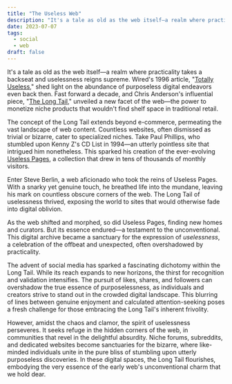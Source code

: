 ```yaml
---
title: "The Useless Web"
description: "It's a tale as old as the web itself—a realm where practicality takes a backseat and uselessness reigns supreme. Countless websites, often dismissed as trivial or bizarre, cater to specialized niches. However, amidst the chaos and clamor, the spirit of uselessness perseveres. It seeks refuge in the hidden corners of the web, in communities that revel in the delightful absurdity."
date: 2023-07-07
tags:
  - social
  - web
draft: false
---
```



It's a tale as old as the web itself—a realm where practicality takes a backseat and uselessness reigns supreme. Wired's 1996 article, "[Totally Useless](https://www.wired.com/1996/02/totally-useless/)," shed light on the abundance of purposeless digital endeavors even back then. Fast forward a decade, and Chris Anderson's influential piece, "[The Long Tail](https://www.wired.com/2004/10/tail/)," unveiled a new facet of the web—the power to monetize niche products that wouldn't find shelf space in traditional retail.

The concept of the Long Tail extends beyond e-commerce, permeating the vast landscape of web content. Countless websites, often dismissed as trivial or bizarre, cater to specialized niches. Take Paul Phillips, who stumbled upon Kenny Z's CD List in 1994—an utterly pointless site that intrigued him nonetheless. This sparked his creation of the ever-evolving [Useless Pages](https://web.archive.org/web/20000816121335/http://www.go2net.com/useless/history.html), a collection that drew in tens of thousands of monthly visitors.

Enter Steve Berlin, a web aficionado who took the reins of Useless Pages. With a snarky yet genuine touch, he breathed life into the mundane, leaving his mark on countless obscure corners of the web. The Long Tail of uselessness thrived, exposing the world to sites that would otherwise fade into digital oblivion.

As the web shifted and morphed, so did Useless Pages, finding new homes and curators. But its essence endured—a testament to the unconventional. This digital archive became a sanctuary for the expression of _uselessness_, a celebration of the offbeat and unexpected, often overshadowed by practicality.

The advent of social media has sparked a fascinating dichotomy within the Long Tail. While its reach expands to new horizons, the thirst for recognition and validation intensifies. The pursuit of likes, shares, and followers can overshadow the true essence of purposelessness, as individuals and creators strive to stand out in the crowded digital landscape. This blurring of lines between genuine enjoyment and calculated attention-seeking poses a fresh challenge for those embracing the Long Tail's inherent frivolity.

However, amidst the chaos and clamor, the spirit of uselessness perseveres. It seeks refuge in the hidden corners of the web, in communities that revel in the delightful absurdity. Niche forums, subreddits, and dedicated websites become sanctuaries for the bizarre, where like-minded individuals unite in the pure bliss of stumbling upon utterly purposeless discoveries. In these digital spaces, the Long Tail flourishes, embodying the very essence of the early web's unconventional charm that we hold dear.
